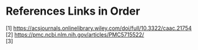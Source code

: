 # References Links in Order
[1] https://acsjournals.onlinelibrary.wiley.com/doi/full/10.3322/caac.21754 \
[2] https://pmc.ncbi.nlm.nih.gov/articles/PMC5715522/ \
[3]
